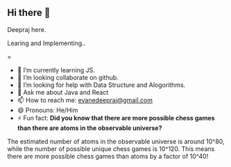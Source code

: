 ## Hi there 👋

Deepraj here.

Learing and Implementing..

=
- 🌱 I’m currently learning JS.
- 👯 I’m looking collaborate on github.
- 🤔 I’m looking for help with Data Structure and Alogorithms.
- 💬 Ask me about Java and React
- 📫 How to reach me: evanedeepraj@gmail.com
- 😄 Pronouns: He/Him
- ⚡ Fun fact:
 **Did you know that there are more possible chess games than there are atoms in the observable universe?**

The estimated number of atoms in the observable universe is around 10^80, while the number of possible unique chess games is 10^120. This means there are more possible chess games than atoms by a factor of 10^40!

<!--
**d9eepr/d9eepr** is a ✨ _special_ ✨ repository because its `README.md` (this file) appears on your GitHub profile.

Here are some ideas to get you started:

- 🔭 I’m currently working on ...
- 🌱 I’m currently learning ...
- 👯 I’m looking to collaborate on ...
- 🤔 I’m looking for help with ...
- 💬 Ask me about ...
- 📫 How to reach me: ...
- 😄 Pronouns: ...
- ⚡ Fun fact: ...
-->

